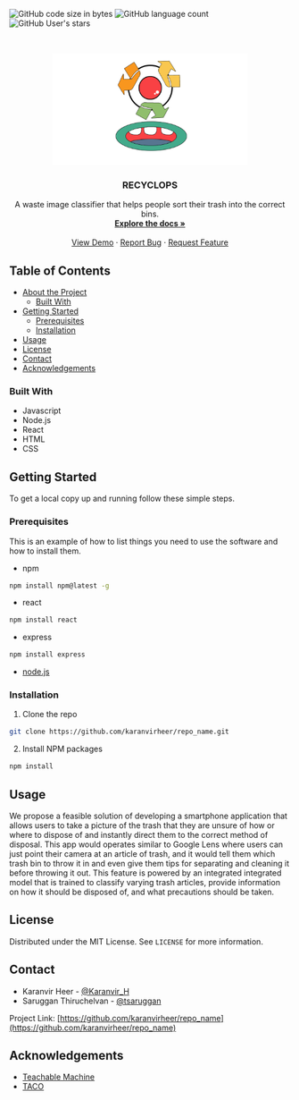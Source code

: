 ![GitHub code size in bytes](https://img.shields.io/github/languages/code-size/karanvirheer/Recyclops)
![GitHub language count](https://img.shields.io/github/languages/count/karanvirheer/Recyclops)
![GitHub User's stars](https://img.shields.io/github/stars/karanvirheer)


<!-- PROJECT LOGO -->
<br />
<p align="center">
  <a href="https://github.com/karanvirheer/Recyclops">
    <img src="images/Recyclops.png" alt="Logo" width="350" height="200">
  </a>

  <h3 align="center">RECYCLOPS</h3>

  <p align="center">
    A waste image classifier that helps people sort their trash into the correct bins.
    <br />
    <a href="https://github.com/karanvirheer/Recyclops"><strong>Explore the docs »</strong></a>
    <br />
    <br />
    <a href="https://recyclops-machacks2021.herokuapp.com/">View Demo</a>
    ·
    <a href="https://github.com/karanvirheer/Recyclops/issues">Report Bug</a>
    ·
    <a href="https://github.com/karanvirheer/Recyclops/issues">Request Feature</a>
  </p>
</p>



<!-- TABLE OF CONTENTS -->
## Table of Contents

* [About the Project](#about-the-project)
  * [Built With](#built-with)
* [Getting Started](#getting-started)
  * [Prerequisites](#prerequisites)
  * [Installation](#installation)
* [Usage](#usage)
* [License](#license)
* [Contact](#contact)
* [Acknowledgements](#acknowledgements)

### Built With

* Javascript
* Node.js
* React
* HTML
* CSS


<!-- GETTING STARTED -->
## Getting Started

To get a local copy up and running follow these simple steps.

### Prerequisites

This is an example of how to list things you need to use the software and how to install them.
* npm
```sh
npm install npm@latest -g
```

* react
```sh
npm install react
```

* express
```sh
npm install express
```

* [node.js](https://nodejs.org/en/download/)

### Installation

1. Clone the repo
```sh
git clone https://github.com/karanvirheer/repo_name.git
```
2. Install NPM packages
```sh
npm install
```

<!-- USAGE EXAMPLES -->
## Usage

We propose a feasible solution of developing a smartphone application that allows users to take a picture of the trash that they are unsure of how or where to dispose of and instantly direct them to the correct method of disposal. This app would operates similar to Google Lens where users can just point their camera at an article of trash, and it would tell them which trash bin to throw it in and even give them tips for separating and cleaning it before throwing it out. This feature is powered by an integrated integrated model that is trained to classify varying trash articles, provide information on how it should be disposed of, and what precautions should be taken.

<!-- LICENSE -->
## License

Distributed under the MIT License. See `LICENSE` for more information.



<!-- CONTACT -->
## Contact

* Karanvir Heer - [@Karanvir_H](https://twitter.com/Karanvir_H)
* Saruggan Thiruchelvan - [@tsaruggan](https://github.com/tsaruggan)

Project Link: [https://github.com/karanvirheer/repo_name](https://github.com/karanvirheer/repo_name)



<!-- ACKNOWLEDGEMENTS -->
## Acknowledgements

* [Teachable Machine](https://teachablemachine.withgoogle.com/)
* [TACO](https://github.com/pedropro/TACO)
